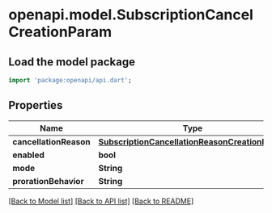 # openapi.model.SubscriptionCancelCreationParam

## Load the model package
```dart
import 'package:openapi/api.dart';
```

## Properties
Name | Type | Description | Notes
------------ | ------------- | ------------- | -------------
**cancellationReason** | [**SubscriptionCancellationReasonCreationParam**](SubscriptionCancellationReasonCreationParam.md) |  | [optional] 
**enabled** | **bool** |  | 
**mode** | **String** |  | [optional] 
**prorationBehavior** | **String** |  | [optional] 

[[Back to Model list]](../README.md#documentation-for-models) [[Back to API list]](../README.md#documentation-for-api-endpoints) [[Back to README]](../README.md)


